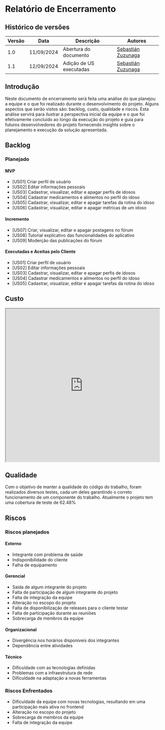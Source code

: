 # Relatório de Encerramento

## Histórico de versões

| Versão | Data       | Descrição             | Autores     |
| ------ | ---------- | --------------------- | ----------- |
| 1.0    | 11/09/2024 | Abertura do documento | [Sebastián Zuzunaga](https://github.com/sebazac332) |
| 1.1    | 12/09/2024 | Adição de US executadas | [Sebastián Zuzunaga](https://github.com/sebazac332) |

## Introdução
Neste documento de encerramento será feita uma análise do que planejou a equipe e o que foi realizado durante o desenvolvimento do projeto. Alguns aspectos que serão vistos são: backlog, custo, qualidade e riscos. Esta análise servirá para ilustrar a perspectiva inicial da equipe e o que foi efetivamente concluído ao longo da execução do projeto e guia para futuros desenvolvedores do projeto fornecendo insights sobre o planejamento e execução da solução apresentada.

## Backlog
### Planejado
#### MVP
- [US01] Criar perfil de usuário
- [US02] Editar informações pessoais
- [US03] Cadastrar, visualizar, editar e apagar perfis de idosos
- [US04] Cadastrar medicamentos e alimentos no perfil do idoso
- [US05] Cadastrar, visualizar, editar e apagar tarefas da rotina do idoso
- [US06] Cadastrar, visualizar, editar e apagar métricas de um idoso

#### Incremento
- [US07] Criar, visualizar, editar e apagar postagens no fórum
- [US08] Tutorial explicativo das funcionalidades do aplicativo
- [US09] Moderção das publicações do fórum

#### Executadas e Aceitas pelo Cliente

- [US01] Criar perfil de usuário
- [US02] Editar informações pessoais
- [US03] Cadastrar, visualizar, editar e apagar perfis de idosos
- [US04] Cadastrar medicamentos e alimentos no perfil do idoso
- [US05] Cadastrar, visualizar, editar e apagar tarefas da rotina do idoso

## Custo

<iframe src="https://docs.google.com/spreadsheets/d/1AfbnaR35DlNhQVRTdZQjuMkAz1KyYZplQHarhOnHLr0/pubhtml?widget=true&amp;headers=false"width="100%" width= "100" height="500" frameborder="1" scrolling="no"></iframe>

## Qualidade

Com o objetivo de manter a qualidade do código do trabalho, foram realizados diversos testes, cada um deles garantindo o correto funcionamento de um componente do trabalho. Atualmente o projeto tem uma cobertura de teste de 62.48%

## Riscos

### Riscos planejados

#### Externo

- Integrante com problema de saúde
- Indisponibilidade do cliente	
- Falha de equipamento	

#### Gerencial

- Saída de algum integrante do projeto	
- Falta de participação de algum integrante do projeto	
- Falta de integração da equipe
- Alteração no escopo do projeto
- Falta de disponibilização de releases para o cliente testar
- Falta de participação durante as reuniões
- Sobrecarga de membros da equipe	

#### Organizacional

- Divergência nos horários disponíveis dos integrantes	
- Dependência entre atividades	

#### Técnico

- Dificuldade com as tecnologias definidas	
- Problemas com a infraestrutura de rede
- Dificuldade na adaptação a novas ferramentas	

### Riscos Enfrentados

- Dificuldade da equipe com novas tecnologias, resultando em uma participação mais ativa no frontend
- Alteração no escopo do projeto
- Sobrecarga de membros da equipe	
- Falta de integração da equipe
